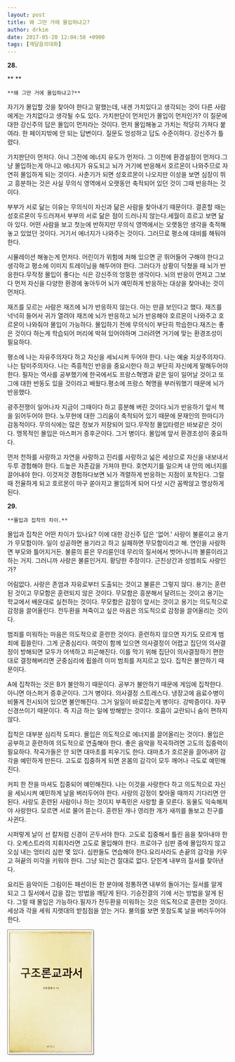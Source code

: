 ```yaml
---
layout: post
title: 왜 그딴 거에 몰입하냐고?
author: drkim
date: 2017-05-20 12:04:58 +0900
tags: [깨달음의대화]
---
```

  

   **28.**

** 
**

  

    **왜 그딴 거에 몰입하냐고?**

  


자기가 몰입할 것을 찾아야 한다고 말했는데, 내겐 가치있다고 생각되는 것이 다른 사람에게는 가치없다고 생각될 수도 있다. 가치판단이 먼저인가 몰입이 먼저인가? 이 질문에 대한 강신주의 답은 몰입이 먼저라는 것이다. 먼저 몰입해놓고 가치는 적당히 가져다 붙여라. 한 페이지밖에 안 되는 답변이다. 질문도 엉성하고 답도 수준이하다. 강신주가 틀렸다.

  


가치판단이 먼저다. 아니 그전에 에너지 유도가 먼저다. 그 이전에 환경설정이 먼저다.그냥 몰입하는게 아니고 에너지가 유도되고 뇌가 거기에 반응해서 호르몬이 나와주므로 자연히 몰입하게 되는 것이다. 사춘기가 되면 성호르몬이 나오지만 이성을 보면 심장이 뛰고 흥분하는 것은 사실 무의식 영역에서 오랫동안 축적되어 있던 것이 그때 반응하는 것이다.

  


부부가 서로 닮는 이유는 무의식이 자신과 닮은 사람을 찾아내기 때문이다. 결혼할 때는 성호르몬이 두드러져서 부부의 서로 닮은 점이 드러나지 않는다.세월이 흐르고 보면 닮아 있다. 어떤 사람을 보고 첫눈에 반하지만 무의식 영역에서는 오랫동안 생각을 축적해놓고 있었던 것이다. 거기서 에너지가 나와주는 것이다. 그러므로 평소에 대비를 해둬야 한다.

  


시뮬레이션 해놓는게 먼저다. 어린이가 위험에 처해 있으면 곧 뛰어들어 구해야 한다고 생각하고 평소에 이미지 트레이닝을 해두어야 한다. 그러다가 상황이 닥쳤을 때 뇌가 반응한다.무작정 몰입이 좋다는 식은 강신주의 엉뚱한 생각이다. 뇌의 반응이 먼저고 그보다 먼저 자신을 다양한 환경에 놓아두어 뇌가 예민하게 반응하는 대상을 찾아내는 것이 먼저다.

  


재즈를 모르는 사람은 재즈에 뇌가 반응하지 않는다. 아는 만큼 보인다고 했다. 재즈를 넉넉히 들어서 귀가 열려야 재즈에 뇌가 반응하고 뇌가 반응해야 호르몬이 나와주고 호르몬이 나와줘야 몰입이 가능하다. 몰입하기 전에 무의식이 부단히 학습한다.재즈는 좋은 것이다 하는게 학습되어 머리에 박혀 있어야하며 그러려면 거기에 맞는 환경조성이 필요하다.

  


평소에 나는 자유주의자다 하고 자신을 세뇌시켜 두어야 한다. 나는 예술 지상주의자다. 나는 탐미주의자다. 나는 즉흥적인 반응을 중요시한다 하고 부단히 자신에게 말해두어야 한다. 필자는 역사를 공부했기에 한국에서도 프랑스혁명과 같은 일이 일어날 것이고 또 그에 대한 반동도 있을 것이라고 배웠다.평소에 프랑스 혁명을 부러워했기 때문에 뇌가 반응했다.

  


광주전쟁이 일어나자 지금이 그때이다 하고 흥분해 버린 것이다.뇌가 반응하기 앞서 책을 읽어두어야 한다. 노무현에 대한 그리움이 축적되어 있기 때문에 문재인의 한마디가 감동적이다. 무의식에는 많은 정보가 저장되어 있다.무작정 몰입타령은 바보같은 것이다. 맹목적인 몰입은 아스퍼거 증후군이다. 그거 병이다. 몰입에 앞서 환경조성이 중요하다.

  


먼저 천하를 사랑하고 자연을 사랑하고 진리를 사랑하고 넓은 세상으로 자신을 내보내서 두루 경험해야 한다. 드높은 자존감을 가져야 한다. 호연지기를 일으켜 내 안의 에너지를 끌어내야 한다. 이것저것 경험하다보면 뇌가 격렬하게 반응하는 지점이 포착된다. 그럴 때 전율하게 되고 호르몬이 마구 쏟아지고 몰입하게 되어 다섯 시간 꼼짝않고 명상하게 된다.

  


  


 **29.**

  


 


    **몰입과 집착의 차이.**

  


몰입과 집착은 어떤 차이가 있나요? 이에 대한 강신주 답은 '없어.' 사랑이 불륜이고 용기가 무모함이야. 일이 성공하면 용기라고 하고 실패하면 무모함이라고 해. 연인을 사랑하면 부모와 틀어지거든. 불륜의 륜은 무리륜인데 무리의 질서에서 벗어나니까 불륜이라고 하는 거지. 그러니까 사랑은 불륜인거지. 황당한 주장이다. 근친상간과 성범죄도 사랑인가? 

  


어림없다. 사랑은 존엄과 자유로부터 도출되는 것이고 불륜은 그렇지 않다. 용기는 훈련된 것이고 무모함은 훈련되지 않은 것이다. 무모함은 흥분해서 달려드는 것이고 용기는 학교에서 배운대로 실천하는 것이다. 무모함은 감정이 앞서는 것이고 용기는 의도적으로 감정을 끌어올린다. 전두환을 쳐죽이고 싶은 마음은 의도적으로 감정을 끌어올리는 것이다. 

  


범죄를 미워하는 마음은 의도적으로 훈련한 것이다. 훈련하지 않으면 자기도 모르게 범죄에 휩쓸린다. 그게 군중심리다. 여럿이 함께 있으면 의사결정이 어렵고 집단의 의사결정이 방해되면 모두가 어색하고 피곤해진다. 이를 막기 위해 집단이 의사결정하기 편한대로 결정해버리면 군중심리에 휩쓸려 이미 범죄를 저지르고 있다. 집착은 불안하기 때문이다. 

  


A에 집착하는 것은 B가 불안하기 때문이다. 공부가 불안하기 때문에 게임에 집착한다. 아니면 아스퍼거 증후군이다. 그거 병이다. 의사결정 스트레스다. 냉장고에 음료수병이 비뚤게 전시되어 있으면 불안해진다. 그거 일일이 바로잡는게 병이다. 강박증이다. 자꾸 신경쓰이기 때문이다. 즉 지금 하는 일에 방해받는 것이다. 호흡이 교란되니 숨이 편하지 않다. 

  


집착은 대부분 심리적 도피다. 몰입은 의도적으로 에너지를 끌어올리는 것이다. 몰입은 공부하고 훈련하여 의도적으로 연출해야 한다. 좋은 음악을 작곡하려면 고도의 집중력이 필요하다. 작곡가들은 안 되면 대마초를 피우기도 한다. 대마초가 호르몬을 끌어내어 감각을 예민하게 만든다. 고도로 집중하게 되면 온몸의 감각이 모두 깨어나 극도로 예민해진다. 

  


커피 한 잔을 마셔도 집중되어 예민해진다. 나는 이것을 사랑한다 하고 의도적으로 자신을 세뇌시켜 예민하게 날을 벼러두어야 한다. 사랑의 감정이 찾아올 때까지 기다리면 안 된다. 사랑도 훈련된 사람이나 하는 것이지 부족민은 사랑할 줄 모른다. 동물도 익숙해져야 사랑한다. 모르면 서로 물어 뜯는다. 훈련된 개나 영리한 개가 새끼를 돌보고 친구를 사귄다.

  


시퍼렇게 날이 선 칼처럼 신경이 곤두서야 한다. 고도로 집중해서 틀린 음을 찾아내야 한다. 오케스트라의 지휘자라면 고도로 몰입해야 한다. 프로야구 심판 중에 몰입하지 않고 오심 내는 엉터리 심판 몇 있다. 심판들도 연습해야 한다.요리사라도 손끝의 감각을 키우고 혀끝의 미각을 키워야 한다. 그냥 되는건 절대로 없다. 닫힌계 내부의 질서를 찾아낸다.

  


요리든 음악이든 그림이든 패션이든 한 분야에 정통하면 내부의 돌아가는 질서를 알게 되고 그 질서에서 갑을 잡는 방법을 깨닫게 된다. 기승전결의 기에 서는 방법을 알게 된다. 그럴 때 몰입은 가능하다.필자가 전두환을 미워하는 것은 의도적으로 훈련한 것이다. 세상과 각을 세워 지렛대의 받침점을 얻는 거다. 불의를 보면 못참도록 날을 벼러두어야 한다.

  


  



![](/files/attach/images/198/683/847/20170108_234810.jpg)